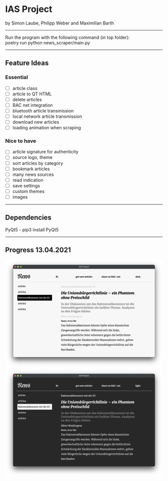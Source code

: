 # IAS Project

by Simon Laube, Philipp Weber and Maximilian Barth

---

Run the program with the following command (in top folder):\
poetry run python news_scraper/main.py

---

## Feature Ideas

### Essential
- [ ] article class
- [ ] article to QT HTML
- [ ] delete articles
- [ ] BAC net integration
- [ ] bluetooth article transmission
- [ ] local network article transmission
- [ ] download new articles
- [ ] loading animation when scraping

### Nice to have
- [ ] article signature for authenticity
- [ ] source logo, theme 
- [ ] sort articles by category
- [ ] bookmark articles
- [ ] many news sources
- [ ] read indication
- [ ] save settings
- [ ] custom themes
- [ ] images

---

## Dependencies

PyQt5 - pip3 install PyQt5

---
## Progress 13.04.2021

![light](light.png)
![dark](dark.png)
